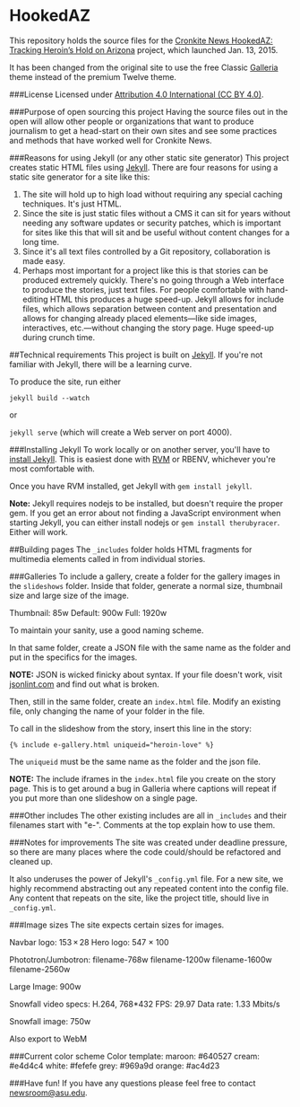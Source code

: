 HookedAZ
===========

This repository holds the source files for the [Cronkite News HookedAZ: Tracking Heroin’s Hold on Arizona][hooked] project, which launched Jan. 13, 2015.

It has been changed from the original site to use the free Classic [Galleria][galleria] theme instead of the premium Twelve theme.

###License
Licensed under [Attribution 4.0 International (CC BY 4.0)](http://creativecommons.org/licenses/by/4.0/).

###Purpose of open sourcing this project
Having the source files out in the open will allow other people or organizations that want to produce journalism to get a head-start on their own sites and see some practices and methods that have worked well for Cronkite News.

###Reasons for using Jekyll (or any other static site generator)
This project creates static HTML files using [Jekyll][jekyll]. There are four reasons for using a static site generator for a site like this:

1. The site will hold up to high load without requiring any special caching techniques. It's just HTML.
2. Since the site is just static files without a CMS it can sit for years without needing any software updates or security patches, which is important for sites like this that will sit and be useful without content changes for a long time.
3. Since it's all text files controlled by a Git repository, collaboration is made easy.
4. Perhaps most important for a project like this is that stories can be produced extremely quickly. There's no going through a Web interface to produce the stories, just text files. For people comfortable with hand-editing HTML this produces a huge speed-up. Jekyll allows for include files, which allows separation between content and presentation and allows for changing already placed elements—like side images, interactives, etc.—without changing the story page. Huge speed-up during crunch time.

##Technical requirements
This project is built on [Jekyll][jekyll]. If you're not familiar with Jekyll, there will be a learning curve.

To produce the site, run either

```jekyll build --watch```

or

```jekyll serve``` (which will create a Web server on port 4000).

###Installing Jekyll
To work locally or on another server, you'll have to [install Jekyll][install]. This is easiest done with [RVM][rvm] or RBENV, whichever you're most comfortable with.

Once you have RVM installed, get Jekyll with ```gem install jekyll```.

**Note:** Jekyll requires nodejs to be installed, but doesn't require the proper gem. If you get an error about not finding a JavaScript environment when starting Jekyll, you can either install nodejs or ```gem install therubyracer```. Either will work.

##Building pages
The ```_includes``` folder holds HTML fragments for multimedia elements called in from individual stories.

###Galleries
To include a gallery, create a folder for the gallery images in the ```slideshows``` folder. Inside that folder, generate a normal size, thumbnail size and large size of the image.

Thumbnail: 85w
Default: 900w
Full: 1920w

To maintain your sanity, use a good naming scheme. 

In that same folder, create a JSON file with the same name as the folder and put in the specifics for the images.

**NOTE:** JSON is wicked finicky about syntax. If your file doesn't work, visit [jsonlint.com](http://jsonlint.com) and find out what is broken.

Then, still in the same folder, create an ```index.html``` file. Modify an existing file, only changing the name of your folder in the file.

To call in the slideshow from the story, insert this line in the story:

```{% include e-gallery.html uniqueid="heroin-love" %}```

The ```uniqueid``` must be the same name as the folder and the json file.

**NOTE:** The include iframes in the ```index.html``` file you create on the story page. This is to get around a bug in Galleria where captions will repeat if you put more than one slideshow on a single page.

###Other includes
The other existing includes are all in ```_includes``` and their filenames start with "e-". Comments at the top explain how to use them.

###Notes for improvements
The site was created under deadline pressure, so there are many places where the code could/should be refactored and cleaned up.

It also underuses the power of Jekyll's ```_config.yml``` file. For a new site, we highly recommend abstracting out any repeated content into the config file. Any content that repeats on the site, like the project title, should live in ```_config.yml```.

###Image sizes
The site expects certain sizes for images.

Navbar logo: 153 × 28
Hero logo: 547 × 100


Phototron/Jumbotron:
filename-768w
filename-1200w
filename-1600w
filename-2560w

Large Image: 900w

Snowfall video specs:
H.264, 768*432
FPS: 29.97
Data rate: 1.33 Mbits/s

Snowfall image: 750w

Also export to WebM

###Current color scheme
Color template:
maroon: #640527
cream: #e4d4c4
white: #fefefe
grey: #969a9d
orange: #ac4d23

###Have fun!
If you have any questions please feel free to contact <a href="mailto:newsroom@asu.edu">newsroom@asu.edu</a>.

[install]:http://jekyllrb.com/docs/installation/
[rvm]:http://rvm.io/rvm/install
[jekyll]:http://jekyllrb.com/
[hooked]:http://hookedaz.cronkitenewsonline.com
[galleria]:http://galleria.io/